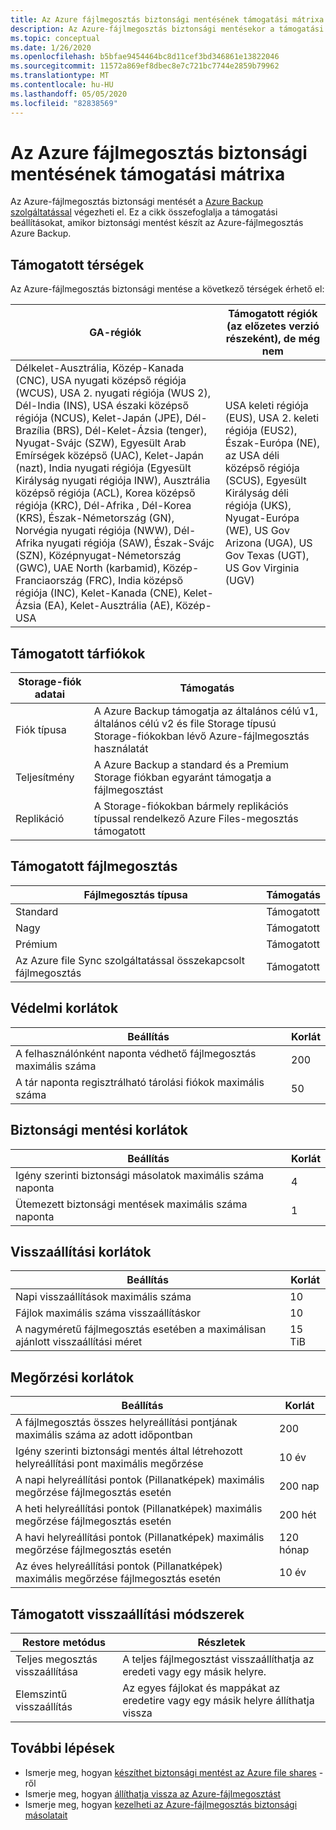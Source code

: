 ```yaml
---
title: Az Azure fájlmegosztás biztonsági mentésének támogatási mátrixa
description: Az Azure-fájlmegosztás biztonsági mentésekor a támogatási beállítások és korlátozások összegzését tartalmazza.
ms.topic: conceptual
ms.date: 1/26/2020
ms.openlocfilehash: b5bfae9454464bc8d11cef3bd346861e13822046
ms.sourcegitcommit: 11572a869ef8dbec8e7c721bc7744e2859b79962
ms.translationtype: MT
ms.contentlocale: hu-HU
ms.lasthandoff: 05/05/2020
ms.locfileid: "82838569"
---
```

# <a name="support-matrix-for-azure-file-share-backup"></a>Az Azure fájlmegosztás biztonsági mentésének támogatási mátrixa

Az Azure-fájlmegosztás biztonsági mentését a [Azure Backup szolgáltatással](https://docs.microsoft.com/azure/backup/backup-overview) végezheti el. Ez a cikk összefoglalja a támogatási beállításokat, amikor biztonsági mentést készít az Azure-fájlmegosztás Azure Backup.

## <a name="supported-geos"></a>Támogatott térségek

Az Azure-fájlmegosztás biztonsági mentése a következő térségek érhető el:

| GA-régiók | Támogatott régiók (az előzetes verzió részeként), de még nem                                                      |
| ------------------------------------------------------------ | ------------------------------------------------------------ |
| Délkelet-Ausztrália, Közép-Kanada (CNC), USA nyugati középső régiója (WCUS), USA 2. nyugati régiója (WUS 2), Dél-India (INS), USA északi középső régiója (NCUS), Kelet-Japán (JPE), Dél-Brazília (BRS), Dél-Kelet-Ázsia (tenger), Nyugat-Svájc (SZW), Egyesült Arab Emírségek középső (UAC), Kelet-Japán (nazt), India nyugati régiója (Egyesült Királyság nyugati régiója INW), Ausztrália középső régiója (ACL), Korea középső régiója (KRC), Dél-Afrika , Dél-Korea (KRS), Észak-Németország (GN), Norvégia nyugati régiója (NWW), Dél-Afrika nyugati régiója (SAW), Észak-Svájc (SZN), Középnyugat-Németország (GWC), UAE North (karbamid), Közép-Franciaország (FRC), India középső régiója (INC), Kelet-Kanada (CNE), Kelet-Ázsia (EA), Kelet-Ausztrália (AE), Közép-USA                                                  |  USA keleti régiója (EUS), USA 2. keleti régiója (EUS2), Észak-Európa (NE), az USA déli középső régiója (SCUS), Egyesült Királyság déli régiója (UKS), Nyugat-Európa (WE), US Gov Arizona (UGA), US Gov Texas (UGT), US Gov Virginia (UGV)           |

## <a name="supported-storage-accounts"></a>Támogatott tárfiókok

| Storage-fiók adatai | Támogatás                                                      |
| ------------------------ | ------------------------------------------------------------ |
| Fiók típusa            | A Azure Backup támogatja az általános célú v1, általános célú v2 és file Storage típusú Storage-fiókokban lévő Azure-fájlmegosztás használatát |
| Teljesítmény              | A Azure Backup a standard és a Premium Storage fiókban egyaránt támogatja a fájlmegosztást |
| Replikáció              | A Storage-fiókokban bármely replikációs típussal rendelkező Azure Files-megosztás támogatott |

## <a name="supported-file-shares"></a>Támogatott fájlmegosztás

| Fájlmegosztás típusa                                   | Támogatás   |
| -------------------------------------------------- | --------- |
| Standard                                           | Támogatott |
| Nagy                                              | Támogatott |
| Prémium                                            | Támogatott |
| Az Azure file Sync szolgáltatással összekapcsolt fájlmegosztás | Támogatott |

## <a name="protection-limits"></a>Védelmi korlátok

| Beállítás                                                      | Korlát |
| ------------------------------------------------------------ | ----- |
| A felhasználónként naponta védhető fájlmegosztás maximális száma | 200   |
| A tár naponta regisztrálható tárolási fiókok maximális száma | 50    |

## <a name="backup-limits"></a>Biztonsági mentési korlátok

| Beállítás                                      | Korlát |
| -------------------------------------------- | ----- |
| Igény szerinti biztonsági másolatok maximális száma naponta | 4     |
| Ütemezett biztonsági mentések maximális száma naponta | 1     |

## <a name="restore-limits"></a>Visszaállítási korlátok

| Beállítás                                                      | Korlát   |
| ------------------------------------------------------------ | ------- |
| Napi visszaállítások maximális száma                           | 10      |
| Fájlok maximális száma visszaállításkor                         | 10      |
| A nagyméretű fájlmegosztás esetében a maximálisan ajánlott visszaállítási méret | 15 TiB |

## <a name="retention-limits"></a>Megőrzési korlátok

| Beállítás                                                      | Korlát    |
| ------------------------------------------------------------ | -------- |
| A fájlmegosztás összes helyreállítási pontjának maximális száma az adott időpontban | 200      |
| Igény szerinti biztonsági mentés által létrehozott helyreállítási pont maximális megőrzése | 10 év |
| A napi helyreállítási pontok (Pillanatképek) maximális megőrzése fájlmegosztás esetén| 200 nap |
| A heti helyreállítási pontok (Pillanatképek) maximális megőrzése fájlmegosztás esetén | 200 hét |
| A havi helyreállítási pontok (Pillanatképek) maximális megőrzése fájlmegosztás esetén | 120 hónap |
| Az éves helyreállítási pontok (Pillanatképek) maximális megőrzése fájlmegosztás esetén | 10 év |

## <a name="supported-restore-methods"></a>Támogatott visszaállítási módszerek

| Restore metódus     | Részletek                                                      |
| ------------------ | ------------------------------------------------------------ |
| Teljes megosztás visszaállítása | A teljes fájlmegosztást visszaállíthatja az eredeti vagy egy másik helyre. |
| Elemszintű visszaállítás | Az egyes fájlokat és mappákat az eredetire vagy egy másik helyre állíthatja vissza |

## <a name="next-steps"></a>További lépések

* Ismerje meg, hogyan [készíthet biztonsági mentést az Azure file shares](backup-afs.md) -ről
* Ismerje meg, hogyan [állíthatja vissza az Azure-fájlmegosztást](restore-afs.md)
* Ismerje meg, hogyan [kezelheti az Azure-fájlmegosztás biztonsági másolatait](manage-afs-backup.md)
